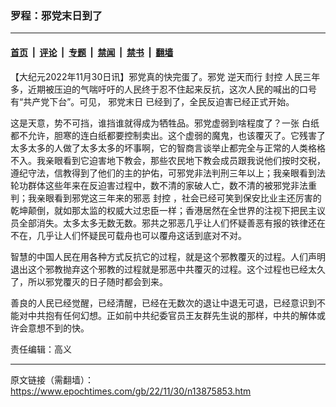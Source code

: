 ### 罗程：邪党末日到了

---

#### [首页](../../../..?n13875853) &nbsp;|&nbsp; [评论](../../../../../epoch-comment?n13875853) &nbsp;|&nbsp; [专题](../../../../../epoch-special?n13875853) &nbsp;|&nbsp; [禁闻](../../../../../epoch-news?n13875853) &nbsp;|&nbsp; [禁书](../../../../../books?n13875853) &nbsp;|&nbsp; [翻墙](https://github.com/gfw-breaker/nogfw/blob/master/README.md?n13875853)


<div class="post_content" id="artbody" itemprop="articleBody">
 <!-- article content begin -->
 <p>
  【大纪元2022年11月30日讯】邪党真的快完蛋了。邪党
  <ok href="https://www.epochtimes.com/gb/tag/%E9%80%86%E5%A4%A9%E8%80%8C%E8%A1%8C.html">
   逆天而行
  </ok>
  <ok href="https://www.epochtimes.com/gb/tag/%E5%B0%81%E6%8E%A7.html">
   封控
  </ok>
  人民三年多，近期被压迫的气喘吁吁的人民终于忍不住起来反抗，这次人民的喊出的口号有“共产党下台”。可见，
  <ok href="https://www.epochtimes.com/gb/tag/%E9%82%AA%E5%85%9A%E6%9C%AB%E6%97%A5.html">
   邪党末日
  </ok>
  已经到了，全民反迫害已经正式开始。
 </p>
 <p>
  这是天意，势不可挡，谁挡谁就得成为牺牲品。邪党虚弱到啥程度了？一张
  <ok href="https://www.epochtimes.com/gb/tag/%E7%99%BD%E7%BA%B8.html">
   白纸
  </ok>
  都不允许，胆寒的连白纸都要控制卖出。这个虚弱的魔鬼，也该覆灭了。它残害了太多太多的人做了太多太多的坏事啊，它的智商言谈举止都完全与正常的人类格格不入。我亲眼看到它迫害地下教会，那些农民地下教会成员跟我说他们按时交税，遵纪守法，信教得到了他们的主的护佑，可邪党非法判刑三年以上；我亲眼看到法轮功群体这些年来在反迫害过程中，数不清的家破人亡，数不清的被邪党非法重判；我亲眼看到邪党这三年来的邪恶
  <ok href="https://www.epochtimes.com/gb/tag/%E5%B0%81%E6%8E%A7.html">
   封控
  </ok>
  ，社会已经可笑到保安比业主还厉害的乾坤颠倒，就如那太监的权威大过忠臣一样；香港居然在全世界的注视下把民主议员全部消失。太多太多无数无数。邪共之邪恶几乎让人们怀疑善恶有报的铁律还在不在，几乎让人们怀疑民可载舟也可以覆舟这话到底对不对。
 </p>
 <p>
  智慧的中国人民在用各种方式反抗它的过程，就是这个邪教覆灭的过程。人们声明退出这个邪教抛弃这个邪教的过程就是邪恶中共覆灭的过程。这个过程也已经太久了，所以邪党覆灭的日子随时都会到来。
 </p>
 <p>
  善良的人民已经觉醒，已经清醒，已经在无数次的退让中退无可退，已经意识到不能对中共抱有任何幻想。正如前中共纪委官员王友群先生说的那样，中共的解体或许会意想不到的快。
 </p>
 <p>
  责任编辑：高义
 </p>
 <!-- article content end -->
 <div id="below_article_ad">
 </div>
</div>


---

原文链接（需翻墙）：https://www.epochtimes.com/gb/22/11/30/n13875853.htm